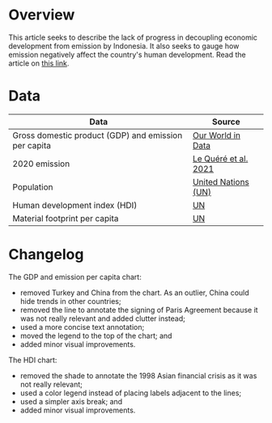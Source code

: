 # Overview

This article seeks to describe the lack of progress in decoupling economic development from emission by Indonesia. It also seeks to gauge how emission negatively affect the country's human development. Read the article on [this link](https://www.thejakartapost.com/news/2021/09/03/indonesia-lags-behind-in-decoupling-economic-and-emissions-growth.html).


# Data

Data | Source |  
---- | ------ |  
Gross domestic product (GDP) and emission per capita | [Our World in Data](https://ourworldindata.org/co2-and-other-greenhouse-gas-emissions#can-we-make-progress-in-reducing-emissions) |  
2020 emission | [Le Quéré et al. 2021](https://www.icos-cp.eu/gcp-covid19) |  
Population | [United Nations (UN)](https://population.un.org/wpp/) |  
Human development index (HDI) | [UN](https://hdr.undp.org/en/content/human-development-report-office-statistical-data-api) |  
Material footprint per capita | [UN](https://wesr.unep.org/downloader) |  


# Changelog

The GDP and emission per capita chart:
- removed Turkey and China from the chart. As an outlier, China could hide trends in other countries;  
- removed the line to annotate the signing of Paris Agreement because it was not really relevant and added clutter instead;  
- used a more concise text annotation;  
- moved the legend to the top of the chart; and  
- added minor visual improvements.

The HDI chart:  
- removed the shade to annotate the 1998 Asian financial crisis as it was not really relevant;  
- used a color legend instead of placing labels adjacent to the lines;  
- used a simpler axis break; and  
- added minor visual improvements.
